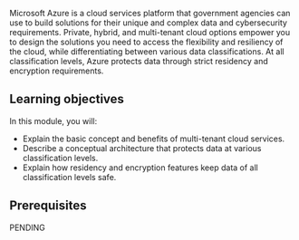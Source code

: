 Microsoft Azure is a cloud services platform that government agencies can use to build solutions for their unique and complex data and cybersecurity requirements. Private, hybrid, and multi-tenant cloud options empower you to design the solutions you need to access the flexibility and resiliency of the cloud, while differentiating between various data classifications. At all classification levels, Azure protects data through strict residency and encryption requirements.

## Learning objectives

In this module, you will:

* Explain the basic concept and benefits of multi-tenant cloud services.
* Describe a conceptual architecture that protects data at various classification levels.
* Explain how residency and encryption features keep data of all classification levels safe.

## Prerequisites

PENDING
